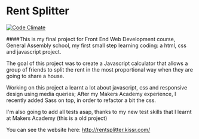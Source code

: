# Rent Splitter

[![Code Climate](https://codeclimate.com/github/MassimilianoMura/Rent-Splitter/badges/gpa.svg)](https://codeclimate.com/github/MassimilianoMura/Rent-Splitter)

####This is my final project for Front End Web Development course, General Assembly school, my first small step learning coding: a html, css and javascript project.

The goal of this project was to create a Javascript calculator that allows a group of friends to split the rent in the most proportional way when they are going to share a house.

Working on this project a learnt a lot about javascript, css and responsive design using media queries; After my Makers Academy experience, I recently added Sass on top, in order to refactor a bit the css.

I'm also going to add all tests asap, thanks to my new test skills that I learnt at Makers Academy (this is a old project)

You can see the website here: http://rentsplitter.kissr.com/
